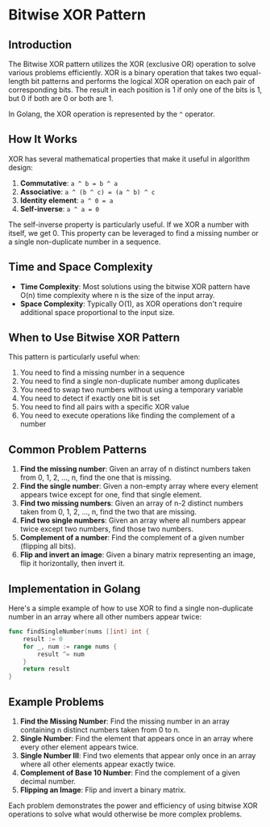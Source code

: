# Bitwise XOR Pattern

## Introduction

The Bitwise XOR pattern utilizes the XOR (exclusive OR) operation to solve various problems efficiently. XOR is a binary operation that takes two equal-length bit patterns and performs the logical XOR operation on each pair of corresponding bits. The result in each position is 1 if only one of the bits is 1, but 0 if both are 0 or both are 1.

In Golang, the XOR operation is represented by the `^` operator.

## How It Works

XOR has several mathematical properties that make it useful in algorithm design:

1. **Commutative**: `a ^ b = b ^ a`
2. **Associative**: `a ^ (b ^ c) = (a ^ b) ^ c`
3. **Identity element**: `a ^ 0 = a`
4. **Self-inverse**: `a ^ a = 0`

The self-inverse property is particularly useful. If we XOR a number with itself, we get 0. This property can be leveraged to find a missing number or a single non-duplicate number in a sequence.

## Time and Space Complexity

- **Time Complexity**: Most solutions using the bitwise XOR pattern have O(n) time complexity where n is the size of the input array.
- **Space Complexity**: Typically O(1), as XOR operations don't require additional space proportional to the input size.

## When to Use Bitwise XOR Pattern

This pattern is particularly useful when:

1. You need to find a missing number in a sequence
2. You need to find a single non-duplicate number among duplicates
3. You need to swap two numbers without using a temporary variable
4. You need to detect if exactly one bit is set
5. You need to find all pairs with a specific XOR value
6. You need to execute operations like finding the complement of a number

## Common Problem Patterns

1. **Find the missing number**: Given an array of n distinct numbers taken from 0, 1, 2, ..., n, find the one that is missing.
2. **Find the single number**: Given a non-empty array where every element appears twice except for one, find that single element.
3. **Find two missing numbers**: Given an array of n-2 distinct numbers taken from 0, 1, 2, ..., n, find the two that are missing.
4. **Find two single numbers**: Given an array where all numbers appear twice except two numbers, find those two numbers.
5. **Complement of a number**: Find the complement of a given number (flipping all bits).
6. **Flip and invert an image**: Given a binary matrix representing an image, flip it horizontally, then invert it.

## Implementation in Golang

Here's a simple example of how to use XOR to find a single non-duplicate number in an array where all other numbers appear twice:

```go
func findSingleNumber(nums []int) int {
    result := 0
    for _, num := range nums {
        result ^= num
    }
    return result
}
```

## Example Problems

1. **Find the Missing Number**: Find the missing number in an array containing n distinct numbers taken from 0 to n.
2. **Single Number**: Find the element that appears once in an array where every other element appears twice.
3. **Single Number III**: Find two elements that appear only once in an array where all other elements appear exactly twice.
4. **Complement of Base 10 Number**: Find the complement of a given decimal number.
5. **Flipping an Image**: Flip and invert a binary matrix.

Each problem demonstrates the power and efficiency of using bitwise XOR operations to solve what would otherwise be more complex problems. 